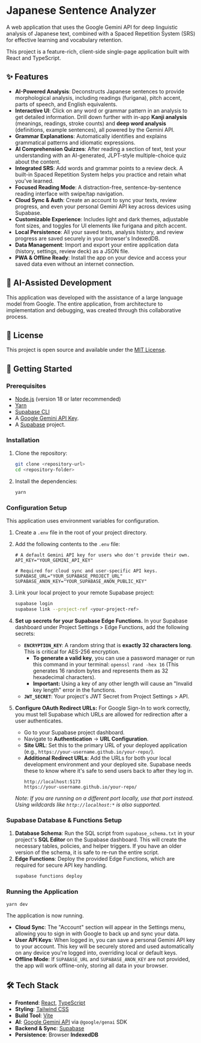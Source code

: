 # Japanese Sentence Analyzer

A web application that uses the Google Gemini API for deep linguistic analysis of Japanese text, combined with a Spaced Repetition System (SRS) for effective learning and vocabulary retention.

This project is a feature-rich, client-side single-page application built with React and TypeScript.

## ✨ Features

-   **AI-Powered Analysis**: Deconstructs Japanese sentences to provide morphological analysis, including readings (furigana), pitch accent, parts of speech, and English equivalents.
-   **Interactive UI**: Click on any word or grammar pattern in an analysis to get detailed information. Drill down further with in-app **Kanji analysis** (meanings, readings, stroke counts) and **deep word analysis** (definitions, example sentences), all powered by the Gemini API.
-   **Grammar Explanations**: Automatically identifies and explains grammatical patterns and idiomatic expressions.
-   **AI Comprehension Quizzes**: After reading a section of text, test your understanding with an AI-generated, JLPT-style multiple-choice quiz about the content.
-   **Integrated SRS**: Add words and grammar points to a review deck. A built-in Spaced Repetition System helps you practice and retain what you've learned.
-   **Focused Reading Mode**: A distraction-free, sentence-by-sentence reading interface with swipe/tap navigation.
-   **Cloud Sync & Auth**: Create an account to sync your texts, review progress, and even your personal Gemini API key across devices using Supabase.
-   **Customizable Experience**: Includes light and dark themes, adjustable font sizes, and toggles for UI elements like furigana and pitch accent.
-   **Local Persistence**: All your saved texts, analysis history, and review progress are saved securely in your browser's IndexedDB.
-   **Data Management**: Import and export your entire application data (history, settings, review deck) as a JSON file.
-   **PWA & Offline Ready**: Install the app on your device and access your saved data even without an internet connection.

## 🤖 AI-Assisted Development
This application was developed with the assistance of a large language model from Google. The entire application, from architecture to implementation and debugging, was created through this collaborative process.

## 📄 License
This project is open source and available under the [MIT License](LICENSE).

## 🚀 Getting Started

### Prerequisites

-   [Node.js](https://nodejs.org/) (version 18 or later recommended)
-   [Yarn](https://yarnpkg.com/)
-   [Supabase CLI](https://supabase.com/docs/guides/cli)
-   A [Google Gemini API Key](https://ai.google.dev/pricing).
-   A [Supabase](https://supabase.com/) project.

### Installation

1.  Clone the repository:
    ```bash
    git clone <repository-url>
    cd <repository-folder>
    ```

2.  Install the dependencies:
    ```bash
    yarn
    ```

### Configuration Setup

This application uses environment variables for configuration.

1.  Create a `.env` file in the root of your project directory.
2.  Add the following contents to the `.env` file:

    ```env
    # A default Gemini API key for users who don't provide their own.
    API_KEY="YOUR_GEMINI_API_KEY"

    # Required for cloud sync and user-specific API keys.
    SUPABASE_URL="YOUR_SUPABASE_PROJECT_URL"
    SUPABASE_ANON_KEY="YOUR_SUPABASE_ANON_PUBLIC_KEY"
    ```

3.  Link your local project to your remote Supabase project:
    ```bash
    supabase login
    supabase link --project-ref <your-project-ref>
    ```
    
4.  **Set up secrets for your Supabase Edge Functions.** In your Supabase dashboard under Project Settings > Edge Functions, add the following secrets:
    -   **`ENCRYPTION_KEY`**: A random string that is **exactly 32 characters long**. This is critical for AES-256 encryption.
        -   **To generate a valid key**, you can use a password manager or run this command in your terminal: `openssl rand -hex 16` (This generates 16 random bytes and represents them as 32 hexadecimal characters).
        -   **Important:** Using a key of any other length will cause an "Invalid key length" error in the functions.
    -   **`JWT_SECRET`**: Your project's JWT Secret from Project Settings > API.

5.  **Configure OAuth Redirect URLs:** For Google Sign-In to work correctly, you must tell Supabase which URLs are allowed for redirection after a user authenticates.
    -   Go to your Supabase project dashboard.
    -   Navigate to **Authentication** -> **URL Configuration**.
    -   **Site URL**: Set this to the primary URL of your deployed application (e.g., `https://your-username.github.io/your-repo/`).
    -   **Additional Redirect URLs**: Add the URLs for both your local development environment and your deployed site. Supabase needs these to know where it's safe to send users back to after they log in.
        ```
        http://localhost:5173
        https://your-username.github.io/your-repo/
        ```
    *Note: If you are running on a different port locally, use that port instead. Using wildcards like `http://localhost:*` is also supported.*

### Supabase Database & Functions Setup

1.  **Database Schema**: Run the SQL script from `supabase_schema.txt` in your project's **SQL Editor** on the Supabase dashboard. This will create the necessary tables, policies, and helper triggers. If you have an older version of the schema, it is safe to re-run the entire script.
2.  **Edge Functions**: Deploy the provided Edge Functions, which are required for secure API key handling.
    ```bash
    supabase functions deploy
    ```

### Running the Application

```bash
yarn dev
```

The application is now running.

-   **Cloud Sync**: The "Account" section will appear in the Settings menu, allowing you to sign in with Google to back up and sync your data.
-   **User API Keys**: When logged in, you can save a personal Gemini API key to your account. This key will be securely stored and used automatically on any device you're logged into, overriding local or default keys.
-   **Offline Mode**: If `SUPABASE_URL` and `SUPABASE_ANON_KEY` are not provided, the app will work offline-only, storing all data in your browser.

## 🛠️ Tech Stack

-   **Frontend**: [React](https://react.dev/), [TypeScript](https://www.typescriptlang.org/)
-   **Styling**: [Tailwind CSS](https://tailwindcss.com/)
-   **Build Tool**: [Vite](https://vitejs.dev/)
-   **AI**: [Google Gemini API](https://ai.google.dev/) via `@google/genai` SDK
-   **Backend & Sync**: [Supabase](https://supabase.com/)
-   **Persistence**: Browser **IndexedDB**